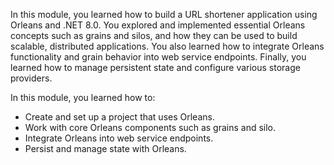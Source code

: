 In this module, you learned how to build a URL shortener application using Orleans and .NET 8.0. You explored and implemented essential Orleans concepts such as grains and silos, and how they can be used to build scalable, distributed applications. You also learned how to integrate Orleans functionality and grain behavior into web service endpoints. Finally, you learned how to manage persistent state and configure various storage providers.

In this module, you learned how to:

- Create and set up a project that uses Orleans.
- Work with core Orleans components such as grains and silo.
- Integrate Orleans into web service endpoints.
- Persist and manage state with Orleans.
